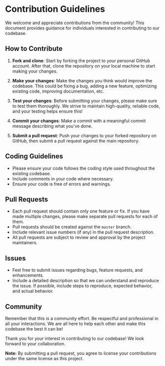 # Contribution Guidelines

We welcome and appreciate contributions from the community! This document provides guidance for individuals interested in contributing to our codebase.

## How to Contribute

1. **Fork and clone**: Start by forking the project to your personal GitHub account. After that, clone the repository on your local machine to start making your changes.

2. **Make your changes**: Make the changes you think would improve the codebase. This could be fixing a bug, adding a new feature, optimizing existing code, improving documentation, etc.

3. **Test your changes**: Before submitting your changes, please make sure to test them thoroughly. We strive to maintain high-quality, reliable code, and your testing helps ensure this!

4. **Commit your changes**: Make a commit with a meaningful commit message describing what you've done.

5. **Submit a pull request**: Push your changes to your forked repository on GitHub, then submit a pull request against the main repository.

## Coding Guidelines

- Please ensure your code follows the coding style used throughout the existing codebase.
- Include comments in your code where necessary.
- Ensure your code is free of errors and warnings.

## Pull Requests

- Each pull request should contain only one feature or fix. If you have made multiple changes, please make separate pull requests for each of them.
- Pull requests should be created against the `master` branch.
- Include relevant issue numbers (if any) in the pull request description.
- All pull requests are subject to review and approval by the project maintainers.

## Issues

- Feel free to submit issues regarding bugs, feature requests, and enhancements.
- Include a detailed description so that we can understand and reproduce the issue. If possible, include steps to reproduce, expected behavior, and actual behavior.

## Community

Remember that this is a community effort. Be respectful and professional in all your interactions. We are all here to help each other and make this codebase the best it can be!

Thank you for your interest in contributing to our codebase! We look forward to your collaboration.

**Note:** By submitting a pull request, you agree to license your contributions under the same license as this project.
